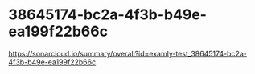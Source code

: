 # 38645174-bc2a-4f3b-b49e-ea199f22b66c
https://sonarcloud.io/summary/overall?id=examly-test_38645174-bc2a-4f3b-b49e-ea199f22b66c
